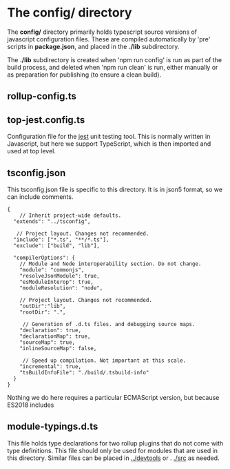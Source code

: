 # The config/ directory

The **config/** directory primarily holds typescript source versions of javascript configuration files.
These are compiled automatically by 'pre' scripts in **package.json**, and placed in the **./lib** subdirectory.

The **./lib** subdirectory is created when 'npm run config' is run as part of the build process, and deleted when 'npm run clean' is run, either manually or as preparation for publishing (to ensure a clean build).


## rollup-config.ts

## top-jest.config.ts
Configuration file for the [jest](https://www.youtube.com/watch?v=F3YMlzK8d0o) unit testing tool. This is normally written in Javascript, but here we support TypeScript, which is then imported and used at top level.

## tsconfig.json
This tsconfig.json file is specific to this directory. It is in json5 format, so we can include comments.
```json5
{
    // Inherit project-wide defaults.
  "extends": "../tsconfig",

   // Project layout. Changes not recommended.
  "include": ["*.ts", "**/*.ts"],
  "exclude": ["build", "lib"],

  "compilerOptions": {
    // Module and Node interoperability section. Do not change.
    "module": "commonjs",
    "resolveJsonModule": true,
    "esModuleInterop": true,
    "moduleResolution": "node",

    // Project layout. Changes not recommended.
    "outDir":"lib",
    "rootDir": ".",

     // Generation of .d.ts files. and debugging source maps.
    "declaration": true,
    "declarationMap": true,
    "sourceMap": true,
    "inlineSourceMap": false,

     // Speed up compilation. Not important at this scale.
    "incremental": true,
    "tsBuildInfoFile": "./build/.tsbuild-info"
  }
}
```

Nothing we do here requires a particular ECMAScript version, but because ES2018 includes

## module-typings.d.ts
This file holds type declarations for two rollup plugins that do not come with type definitions. This file should only be used for modules that are used in this directory. Similar files can be placed in [../devtools](../devtools/README.md) or . [./src](../src/README.md) as needed.
